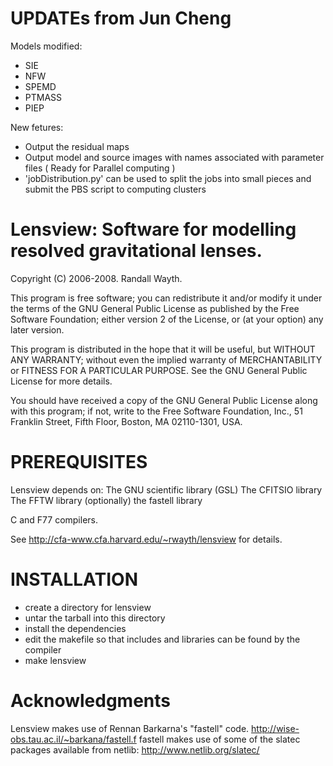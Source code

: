 UPDATEs from Jun Cheng
======================
Models modified:  
- SIE
- NFW
- SPEMD
- PTMASS
- PIEP

New fetures: 
- Output the residual maps
- Output model and source images with names associated with parameter files ( Ready for Parallel computing ) 
- 'jobDistribution.py' can be used to split the jobs into small pieces and submit the PBS script to computing clusters



Lensview: Software for modelling resolved gravitational lenses.
===============================================================
Copyright (C) 2006-2008. Randall Wayth.

This program is free software; you can redistribute it and/or
modify it under the terms of the GNU General Public License
as published by the Free Software Foundation; either version 2
of the License, or (at your option) any later version.

This program is distributed in the hope that it will be useful,
but WITHOUT ANY WARRANTY; without even the implied warranty of
MERCHANTABILITY or FITNESS FOR A PARTICULAR PURPOSE.  See the
GNU General Public License for more details.

You should have received a copy of the GNU General Public License
along with this program; if not, write to the Free Software
Foundation, Inc., 51 Franklin Street, Fifth Floor, Boston, MA  02110-1301, USA.

PREREQUISITES
=============

Lensview depends on:
The GNU scientific library (GSL)
The CFITSIO library
The FFTW library
(optionally) the fastell library

C and F77 compilers.

See http://cfa-www.cfa.harvard.edu/~rwayth/lensview
for details.

INSTALLATION
============

- create a directory for lensview
- untar the tarball into this directory
- install the dependencies
- edit the makefile so that includes and libraries can be found by the compiler
- make lensview

Acknowledgments
===============
Lensview makes use of Rennan Barkarna's "fastell" code.
http://wise-obs.tau.ac.il/~barkana/fastell.f
fastell makes use of some of the slatec packages available from netlib:
http://www.netlib.org/slatec/

